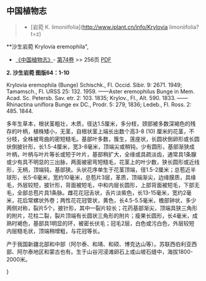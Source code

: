 
## 中国植物志

> * [岩菀  K.  limoniifolia](http://www.iplant.cn/info/Krylovia limoniifolia?t=z)

**沙生岩菀 Krylovia eremophila",

* [《中国植物志》](http://www.iplant.cn/frps)- [第74卷](http://www.iplant.cn/frps/vol/74) >> 256页 [PDF](http://www.iplant.cn/frps/pdf/74/256a.PDF)

**2. 沙生岩菀 图版64：1-10**

Krylovia eremophila (Bunge) Schischk., Fl. Occid. Sibir. 9: 2671. 1949; Tamamsch., Fl. URSS 25: 132. 1959. ——Aster eremophilus Bunge in Mem. Acad. Sc. Petersb. Sav. etr. 2: 103. 1835; Krylov., Fl., Alt. 590. 1833. ——Rhinactina uniflora Bunge ex DC., Prodr. 5: 279, 1836; Ledeb., Fl. Ross. 2: 485. 1844.

多年生草本，根状茎粗壮，木质，径达1.5厘米，多分枝，颈部被多数深褐色的残存的叶柄，植株矮小，无茎，自根状茎上端长出数个高3-8 (10) 厘米的花茎，不分枝，全株被弯曲的密短糙毛。基部叶多数，簇生，莲座状，长圆状倒卵形或长圆状倒披针形，长1.5-4厘米，宽3-8毫米，顶端尖或稍钝，少有圆形，基部渐狭成叶柄，叶柄与叶片等长或短于叶片，基部稍扩大，全缘或具疏淡齿，通常具1条腺或少有具不明显的三出脉，两面被密弯短糙毛，花茎上的叶少数，狭长圆形或近线形，无柄，顶端钝，基部狭。头状花序单生于花茎顶端，径1.5-2厘米；总苞近半球形，长5-6毫米，宽约10毫米，总苞片3层，革质，顶端渐尖，边缘膜质，具缘毛，外层较短，披针形，背面被短毛，中和内层长圆形，上部背面被短毛，下部无毛，全部总苞片具1条脉。雌花花冠舌状，舌片淡紫色，长13-15毫米，宽约2毫米，花后常螺状外卷；两性花花冠管状，黄色，长4.5-5.5毫米，檐部钟状，多少两侧对称，裂片5个，披针形，其中一裂片较长；花药基部渐尖，顶端具狭三角形的附片，花柱二裂，裂片顶端有长圆状三角形的附片；瘦果长圆形，长4毫米，成熟时褐色，基部具1明显的环，被密长伏毛；冠毛2层，白色或污白色，外层较短内层糙毛状，顶端稍增粗，与花冠等长。

产于我国新疆北部和中部（阿尔泰、和靖、和硕、博克达山等）。苏联西伯利亚西部、阿尔泰地区和蒙古也有。生于山谷河浸滩卵石上或山坡石缝中，海拔1800-2000米。

}